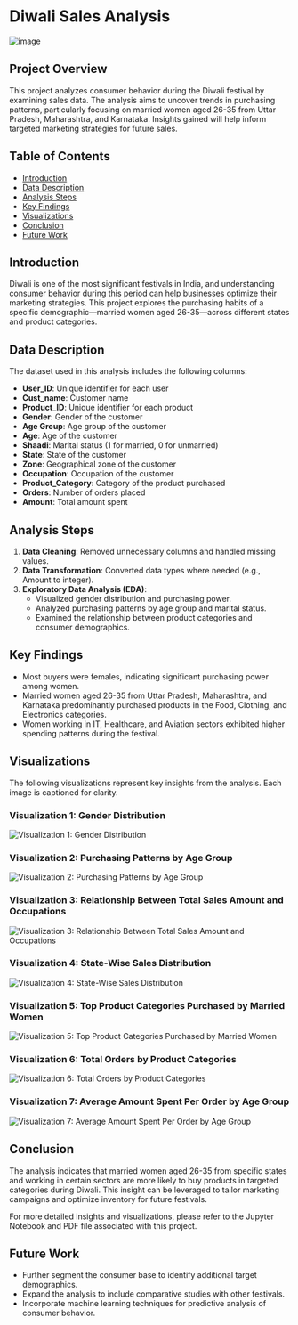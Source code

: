 # Diwali Sales Analysis 
![image](https://github.com/user-attachments/assets/8f0e5bd0-bd31-40cc-af41-f6af00ad055c)


## Project Overview
This project analyzes consumer behavior during the Diwali festival by examining sales data. The analysis aims to uncover trends in purchasing patterns, particularly focusing on married women aged 26-35 from Uttar Pradesh, Maharashtra, and Karnataka. Insights gained will help inform targeted marketing strategies for future sales.

## Table of Contents
- [Introduction](#introduction)
- [Data Description](#data-description)
- [Analysis Steps](#analysis-steps)
- [Key Findings](#key-findings)
- [Visualizations](#visualizations)
- [Conclusion](#conclusion)
- [Future Work](#future-work)

## Introduction
Diwali is one of the most significant festivals in India, and understanding consumer behavior during this period can help businesses optimize their marketing strategies. This project explores the purchasing habits of a specific demographic—married women aged 26-35—across different states and product categories.

## Data Description
The dataset used in this analysis includes the following columns:
- **User_ID**: Unique identifier for each user
- **Cust_name**: Customer name
- **Product_ID**: Unique identifier for each product
- **Gender**: Gender of the customer
- **Age Group**: Age group of the customer
- **Age**: Age of the customer
- **Shaadi**: Marital status (1 for married, 0 for unmarried)
- **State**: State of the customer
- **Zone**: Geographical zone of the customer
- **Occupation**: Occupation of the customer
- **Product_Category**: Category of the product purchased
- **Orders**: Number of orders placed
- **Amount**: Total amount spent

## Analysis Steps
1. **Data Cleaning**: Removed unnecessary columns and handled missing values.
2. **Data Transformation**: Converted data types where needed (e.g., Amount to integer).
3. **Exploratory Data Analysis (EDA)**:
   - Visualized gender distribution and purchasing power.
   - Analyzed purchasing patterns by age group and marital status.
   - Examined the relationship between product categories and consumer demographics.

## Key Findings
- Most buyers were females, indicating significant purchasing power among women.
- Married women aged 26-35 from Uttar Pradesh, Maharashtra, and Karnataka predominantly purchased products in the Food, Clothing, and Electronics categories.
- Women working in IT, Healthcare, and Aviation sectors exhibited higher spending patterns during the festival.

## Visualizations
The following visualizations represent key insights from the analysis. Each image is captioned for clarity.

### Visualization 1: Gender Distribution
![Visualization 1: Gender Distribution](https://github.com/user-attachments/assets/5fa31b82-cc05-4e71-ab80-13d12816dedb)

### Visualization 2: Purchasing Patterns by Age Group
![Visualization 2: Purchasing Patterns by Age Group](https://github.com/user-attachments/assets/a7a654e0-7de9-4e18-98c3-0d9e51d05fca)

### Visualization 3: Relationship Between Total Sales Amount and Occupations
![Visualization 3: Relationship Between Total Sales Amount and Occupations](https://github.com/user-attachments/assets/c3de79a8-f89b-4dbd-8650-abb81a67d712)

### Visualization 4: State-Wise Sales Distribution
![Visualization 4: State-Wise Sales Distribution](https://github.com/user-attachments/assets/placeholder-for-visualization-4)

### Visualization 5: Top Product Categories Purchased by Married Women
![Visualization 5: Top Product Categories Purchased by Married Women](https://github.com/user-attachments/assets/placeholder-for-visualization-5)

### Visualization 6: Total Orders by Product Categories
![Visualization 6: Total Orders by Product Categories](https://github.com/user-attachments/assets/placeholder-for-visualization-6)

### Visualization 7: Average Amount Spent Per Order by Age Group
![Visualization 7: Average Amount Spent Per Order by Age Group](https://github.com/user-attachments/assets/placeholder-for-visualization-7)




## Conclusion
The analysis indicates that married women aged 26-35 from specific states and working in certain sectors are more likely to buy products in targeted categories during Diwali. This insight can be leveraged to tailor marketing campaigns and optimize inventory for future festivals.

For more detailed insights and visualizations, please refer to the Jupyter Notebook and PDF file associated with this project.

## Future Work
- Further segment the consumer base to identify additional target demographics.
- Expand the analysis to include comparative studies with other festivals.
- Incorporate machine learning techniques for predictive analysis of consumer behavior.


